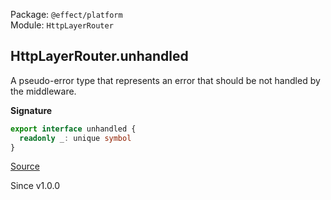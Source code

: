 Package: `@effect/platform`<br />
Module: `HttpLayerRouter`<br />

## HttpLayerRouter.unhandled

A pseudo-error type that represents an error that should be not handled by
the middleware.

**Signature**

```ts
export interface unhandled {
  readonly _: unique symbol
}
```

[Source](https://github.com/Effect-TS/effect/tree/main/packages/platform/src/HttpLayerRouter.ts#L480)

Since v1.0.0